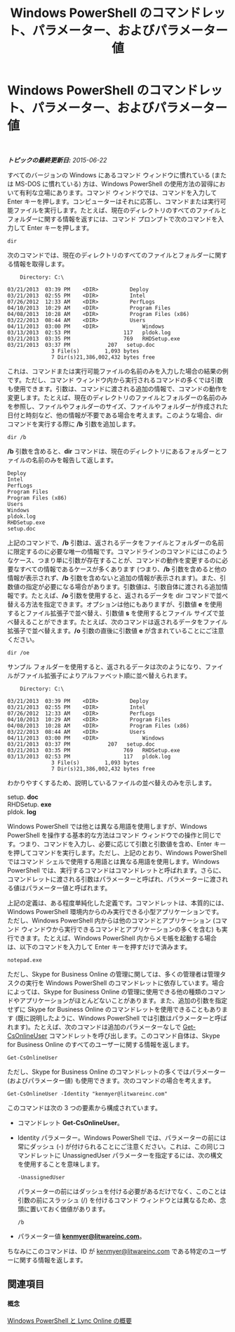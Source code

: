 ﻿---
title: Windows PowerShell のコマンドレット、パラメーター、およびパラメーター値
TOCTitle: Windows PowerShell のコマンドレット、パラメーター、およびパラメーター値
ms:assetid: 04615700-099f-4ac5-a801-ddeffccb9e4f
ms:mtpsurl: https://technet.microsoft.com/ja-jp/library/Dn362765(v=OCS.15)
ms:contentKeyID: 56270047
ms.date: 06/02/2017
mtps_version: v=OCS.15
ms.translationtype: HT
---

# Windows PowerShell のコマンドレット、パラメーター、およびパラメーター値

 

_**トピックの最終更新日:** 2015-06-22_

すべてのバージョンの Windows にあるコマンド ウィンドウに慣れている (または MS-DOS に慣れている) 方は、Windows PowerShell の使用方法の習得において有利な立場にあります。コマンド ウィンドウでは、コマンドを入力して Enter キーを押します。コンピューターはそれに応答し、コマンドまたは実行可能ファイルを実行します。たとえば、現在のディレクトリのすべてのファイルとフォルダーに関する情報を返すには、コマンド プロンプトで次のコマンドを入力して Enter キーを押します。

    dir

次のコマンドでは、現在のディレクトリのすべてのファイルとフォルダーに関する情報を取得します。

``` 
    Directory: C:\

03/21/2013  03:39 PM    <DIR>          Deploy
03/21/2013  02:55 PM    <DIR>          Intel
07/26/2012  12:33 AM    <DIR>          PerfLogs
04/10/2013  10:29 AM    <DIR>          Program Files
04/08/2013  10:28 AM    <DIR>          Program Files (x86)
03/22/2013  08:44 AM    <DIR>          Users
04/11/2013  03:00 PM    <DIR>              Windows
03/13/2013  02:53 PM                 117   pldok.log
03/21/2013  03:35 PM                 769   RHDSetup.exe
03/21/2013  03:37 PM            207   setup.doc
              3 File(s)        1,093 bytes
              7 Dir(s)21,386,002,432 bytes free
```

これは、コマンドまたは実行可能ファイルの名前のみを入力した場合の結果の例です。ただし、コマンド ウィンドウ内から実行されるコマンドの多くでは引数も使用できます。引数は、コマンドに渡される追加の情報で、コマンドの動作を変更します。たとえば、現在のディレクトリのファイルとフォルダーの名前のみを参照し、ファイルやフォルダーのサイズ、ファイルやフォルダーが作成された日付と時刻など、他の情報が不要である場合を考えます。このような場合、dir コマンドを実行する際に **/b** 引数を追加します。

    dir /b

**/b** 引数を含めると、**dir** コマンドは、現在のディレクトリにあるフォルダーとファイルの名前のみを報告して返します。

    Deploy
    Intel
    PerfLogs
    Program Files
    Program Files (x86)
    Users
    Windows
    pldok.log
    RHDSetup.exe
    setup.doc

上記のコマンドで、**/b** 引数は、返されるデータをファイルとフォルダーの名前に限定するのに必要な唯一の情報です。コマンドラインのコマンドにはこのようなケース、つまり単に引数が存在することが、コマンドの動作を変更するのに必要なすべての情報であるケースが多くあります (つまり、**/b** 引数を含めると他の情報が表示されず、**/b** 引数を含めないと追加の情報が表示されます)。また、引数値の指定が必要になる場合があります。引数値は、引数自体に渡される追加情報です。たとえば、**/o** 引数を使用すると、返されるデータを dir コマンドで並べ替える方法を指定できます。オプションは他にもありますが、引数値 **e** を使用するとファイル拡張子で並べ替え、引数値 **s** を使用するとファイル サイズで並べ替えることができます。たとえば、次のコマンドは返されるデータをファイル拡張子で並べ替えます。**/o** 引数の直後に引数値 **e** が含まれていることにご注意ください。

    dir /oe

サンプル フォルダーを使用すると、返されるデータは次のようになり、ファイルがファイル拡張子によりアルファベット順に並べ替えられます。

``` 
    Directory: C:\

03/21/2013  03:39 PM    <DIR>          Deploy
03/21/2013  02:55 PM    <DIR>          Intel
07/26/2012  12:33 AM    <DIR>          PerfLogs
04/10/2013  10:29 AM    <DIR>          Program Files
04/08/2013  10:28 AM    <DIR>          Program Files (x86)
03/22/2013  08:44 AM    <DIR>          Users
04/11/2013  03:00 PM    <DIR>              Windows
03/21/2013  03:37 PM            207   setup.doc
03/21/2013  03:35 PM                 769   RHDSetup.exe
03/13/2013  02:53 PM                 117   pldok.log
              3 File(s)        1,093 bytes
              7 Dir(s)21,386,002,432 bytes free
```

わかりやすくするため、説明しているファイルの並べ替えのみを示します。

setup. **doc**  
RHDSetup. **exe**  
pldok. **log**

Windows PowerShell では他とは異なる用語を使用しますが、Windows PowerShell を操作する基本的な方法はコマンド ウィンドウでの操作と同じです。つまり、コマンドを入力し、必要に応じて引数と引数値を含め、Enter キーを押してコマンドを実行します。ただし、上記のとおり、Windows PowerShell ではコマンド シェルで使用する用語とは異なる用語を使用します。Windows PowerShell では、実行するコマンドはコマンドレットと呼ばれます。さらに、コマンドレットに渡される引数はパラメーターと呼ばれ、パラメーターに渡される値はパラメーター値と呼ばれます。

上記の定義は、ある程度単純化した定義です。コマンドレットは、本質的には、Windows PowerShell 環境内からのみ実行できる小型アプリケーションです。ただし、Windows PowerShell 内からは他のコマンドとアプリケーション (コマンド ウィンドウから実行できるコマンドとアプリケーションの多くを含む) も実行できます。たとえば、Windows PowerShell 内からメモ帳を起動する場合は、以下のコマンドを入力して Enter キーを押すだけで済みます。

    notepad.exe

ただし、Skype for Business Online の管理に関しては、多くの管理者は管理タスクの実行を Windows PowerShell のコマンドレットに依存しています。場合によっては、Skype for Business Online の管理に使用できる他の種類のコマンドやアプリケーションがほとんどないことがあります。また、追加の引数を指定せずに Skype for Business Online のコマンドレットを使用できることもあります (既に説明したように、Windows PowerShell では引数はパラメーターと呼ばれます)。たとえば、次のコマンドは追加のパラメーターなしで [Get-CsOnlineUser](get-csonlineuser.md) コマンドレットを呼び出します。このコマンド自体は、Skype for Business Online のすべてのユーザーに関する情報を返します。

    Get-CsOnlineUser

ただし、Skype for Business Online のコマンドレットの多くではパラメーター (およびパラメーター値) も使用できます。次のコマンドの場合を考えます。

    Get-CsOnlineUser -Identity "kenmyer@litwareinc.com"

このコマンドは次の 3 つの要素から構成されています。

  - コマンドレット **Get-CsOnlineUser**。

  - Identity パラメーター。Windows PowerShell では、パラメーターの前には常にダッシュ (-) が付けられることにご注意ください。これは、この同じコマンドレットに UnassignedUser パラメーターを指定するには、次の構文を使用することを意味します。
    
        -UnassignedUser
    
    パラメーターの前にはダッシュを付ける必要があるだけでなく、このことは引数の前にスラッシュ (/) を付けるコマンド ウィンドウとは異なるため、念頭に置いておく価値があります。
    
    ``` 
    /b
    ```

  - パラメーター値 <strong>kenmyer@litwareinc.com</strong>。

ちなみにこのコマンドは、ID が kenmyer@litwareinc.com である特定のユーザーに関する情報を返します。

## 関連項目

#### 概念

[Windows PowerShell と Lync Online の概要](an-introduction-to-windows-powershell-and-skype-for-business-online.md)

